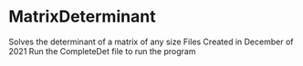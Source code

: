 # MatrixDeterminant
Solves the determinant of a matrix of any size
Files Created in December of 2021
Run the CompleteDet file to run the program
